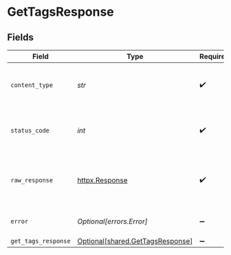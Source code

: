 # GetTagsResponse


## Fields

| Field                                                                      | Type                                                                       | Required                                                                   | Description                                                                |
| -------------------------------------------------------------------------- | -------------------------------------------------------------------------- | -------------------------------------------------------------------------- | -------------------------------------------------------------------------- |
| `content_type`                                                             | *str*                                                                      | :heavy_check_mark:                                                         | HTTP response content type for this operation                              |
| `status_code`                                                              | *int*                                                                      | :heavy_check_mark:                                                         | HTTP response status code for this operation                               |
| `raw_response`                                                             | [httpx.Response](https://www.python-httpx.org/api/#response)               | :heavy_check_mark:                                                         | Raw HTTP response; suitable for custom response parsing                    |
| `error`                                                                    | *Optional[errors.Error]*                                                   | :heavy_minus_sign:                                                         | Default error response                                                     |
| `get_tags_response`                                                        | [Optional[shared.GetTagsResponse]](../../models/shared/gettagsresponse.md) | :heavy_minus_sign:                                                         | OK                                                                         |